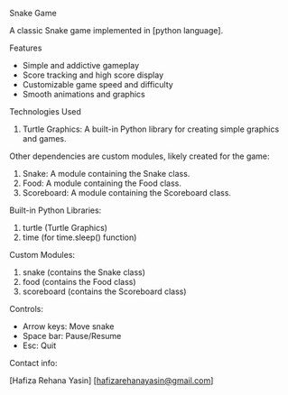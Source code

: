 Snake Game

A classic Snake game implemented in [python language].

Features

- Simple and addictive gameplay
- Score tracking and high score display
- Customizable game speed and difficulty
- Smooth animations and graphics

Technologies Used

1. Turtle Graphics: A built-in Python library for creating simple graphics and games.

Other dependencies are custom modules, likely created for the game:

1. Snake: A module containing the Snake class.
2. Food: A module containing the Food class.
3. Scoreboard: A module containing the Scoreboard class.
   
Built-in Python Libraries:

1. turtle (Turtle Graphics)
2. time (for time.sleep() function)

Custom Modules:

1. snake (contains the Snake class)
2. food (contains the Food class)
3. scoreboard (contains the Scoreboard class)

Controls:

- Arrow keys: Move snake
- Space bar: Pause/Resume
- Esc: Quit
  
 Contact info:

[Hafiza Rehana Yasin]
[hafizarehanayasin@gmail.com]
